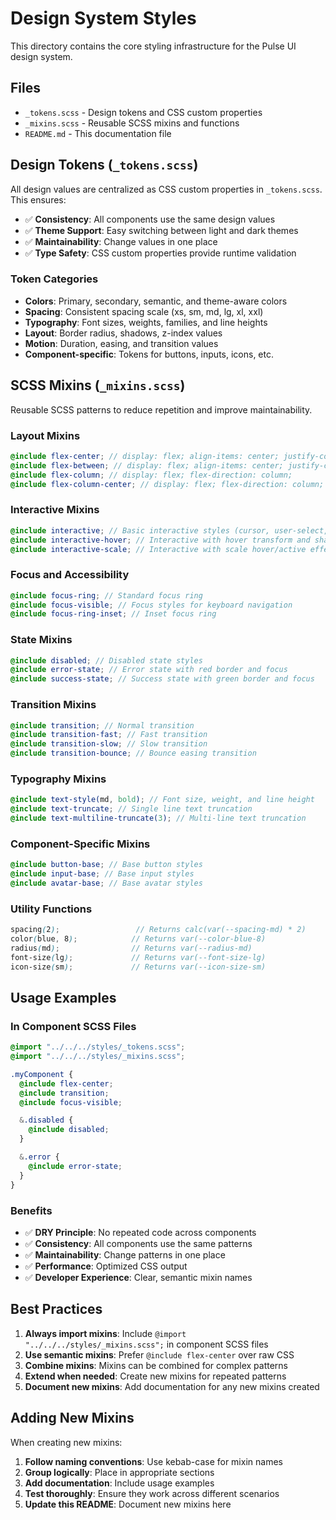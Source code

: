 # Design System Styles

This directory contains the core styling infrastructure for the Pulse UI design system.

## Files

- `_tokens.scss` - Design tokens and CSS custom properties
- `_mixins.scss` - Reusable SCSS mixins and functions
- `README.md` - This documentation file

## Design Tokens (`_tokens.scss`)

All design values are centralized as CSS custom properties in `_tokens.scss`. This ensures:

- ✅ **Consistency**: All components use the same design values
- ✅ **Theme Support**: Easy switching between light and dark themes
- ✅ **Maintainability**: Change values in one place
- ✅ **Type Safety**: CSS custom properties provide runtime validation

### Token Categories

- **Colors**: Primary, secondary, semantic, and theme-aware colors
- **Spacing**: Consistent spacing scale (xs, sm, md, lg, xl, xxl)
- **Typography**: Font sizes, weights, families, and line heights
- **Layout**: Border radius, shadows, z-index values
- **Motion**: Duration, easing, and transition values
- **Component-specific**: Tokens for buttons, inputs, icons, etc.

## SCSS Mixins (`_mixins.scss`)

Reusable SCSS patterns to reduce repetition and improve maintainability.

### Layout Mixins

```scss
@include flex-center; // display: flex; align-items: center; justify-content: center;
@include flex-between; // display: flex; align-items: center; justify-content: space-between;
@include flex-column; // display: flex; flex-direction: column;
@include flex-column-center; // display: flex; flex-direction: column; align-items: center; justify-content: center;
```

### Interactive Mixins

```scss
@include interactive; // Basic interactive styles (cursor, user-select, transition)
@include interactive-hover; // Interactive with hover transform and shadow
@include interactive-scale; // Interactive with scale hover/active effects
```

### Focus and Accessibility

```scss
@include focus-ring; // Standard focus ring
@include focus-visible; // Focus styles for keyboard navigation
@include focus-ring-inset; // Inset focus ring
```

### State Mixins

```scss
@include disabled; // Disabled state styles
@include error-state; // Error state with red border and focus
@include success-state; // Success state with green border and focus
```

### Transition Mixins

```scss
@include transition; // Normal transition
@include transition-fast; // Fast transition
@include transition-slow; // Slow transition
@include transition-bounce; // Bounce easing transition
```

### Typography Mixins

```scss
@include text-style(md, bold); // Font size, weight, and line height
@include text-truncate; // Single line text truncation
@include text-multiline-truncate(3); // Multi-line text truncation
```

### Component-Specific Mixins

```scss
@include button-base; // Base button styles
@include input-base; // Base input styles
@include avatar-base; // Base avatar styles
```

### Utility Functions

```scss
spacing(2);                 // Returns calc(var(--spacing-md) * 2)
color(blue, 8);            // Returns var(--color-blue-8)
radius(md);                // Returns var(--radius-md)
font-size(lg);             // Returns var(--font-size-lg)
icon-size(sm);             // Returns var(--icon-size-sm)
```

## Usage Examples

### In Component SCSS Files

```scss
@import "../../../styles/_tokens.scss";
@import "../../../styles/_mixins.scss";

.myComponent {
  @include flex-center;
  @include transition;
  @include focus-visible;

  &.disabled {
    @include disabled;
  }

  &.error {
    @include error-state;
  }
}
```

### Benefits

- ✅ **DRY Principle**: No repeated code across components
- ✅ **Consistency**: All components use the same patterns
- ✅ **Maintainability**: Change patterns in one place
- ✅ **Performance**: Optimized CSS output
- ✅ **Developer Experience**: Clear, semantic mixin names

## Best Practices

1. **Always import mixins**: Include `@import "../../../styles/_mixins.scss";` in component SCSS files
2. **Use semantic mixins**: Prefer `@include flex-center` over raw CSS
3. **Combine mixins**: Mixins can be combined for complex patterns
4. **Extend when needed**: Create new mixins for repeated patterns
5. **Document new mixins**: Add documentation for any new mixins created

## Adding New Mixins

When creating new mixins:

1. **Follow naming conventions**: Use kebab-case for mixin names
2. **Group logically**: Place in appropriate sections
3. **Add documentation**: Include usage examples
4. **Test thoroughly**: Ensure they work across different scenarios
5. **Update this README**: Document new mixins here
